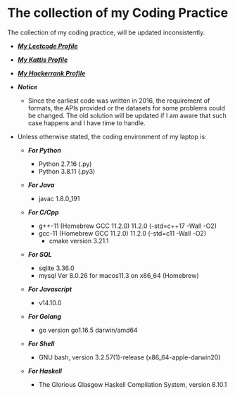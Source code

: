 # The collection of my Coding Practice

The collection of my coding practice, will be updated inconsistently.

* [***My Leetcode Profile***](https://leetcode.com/HarrisonShen)
* [***My Kattis Profile***](https://open.kattis.com/users/haohushen)
* [***My Hackerrank Profile***](https://www.hackerrank.com/Harrison_Shen)

* ***Notice*** 
  * Since the earliest code was written in 2016, the requirement of formats, the APIs provided or the datasets for some problems could be changed. The old solution will be updated if I am aware that such case happens and I have time to handle.

* Unless otherwise stated, the coding environment of my laptop is:

  * ***For Python***
     * Python 2.7.16 (.py)
     * Python 3.8.11 (.py3)

  * ***For Java***
    * javac 1.8.0_191

  * ***For C/Cpp***
    * g++-11 (Homebrew GCC 11.2.0) 11.2.0 (-std=c++17 -Wall -O2)
    * gcc-11 (Homebrew GCC 11.2.0) 11.2.0 (-std=c11 -Wall -O2)
      * cmake version 3.21.1

  * ***For SQL***
    * sqlite 3.36.0
    * mysql  Ver 8.0.26 for macos11.3 on x86_64 (Homebrew)

  * ***For Javascript***
    * v14.10.0
  * ***For Golang***
    * go version go1.16.5 darwin/amd64
  * ***For Shell***
    * GNU bash, version 3.2.57(1)-release (x86_64-apple-darwin20)
  * ***For Haskell***
    * The Glorious Glasgow Haskell Compilation System, version 8.10.1

